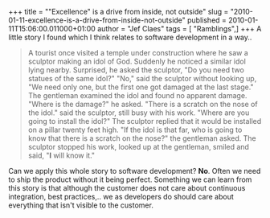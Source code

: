 +++
title = "\"Excellence\" is a drive from inside, not outside"
slug = "2010-01-11-excellence-is-a-drive-from-inside-not-outside"
published = 2010-01-11T15:06:00.011000+01:00
author = "Jef Claes"
tags = [ "Ramblings",]
+++
A little story I found which I think relates to software development in
a way..  

> A tourist once visited a temple under construction where he saw a
> sculptor making an idol of God. Suddenly he noticed a similar idol
> lying nearby. Surprised, he asked the sculptor, "Do you need two
> statues of the same idol?" "No," said the sculptor without looking up,
> "We need only one, but the first one got damaged at the last stage."
> The gentleman examined the idol and found no apparent damage. "Where
> is the damage?" he asked. "There is a scratch on the nose of the
> idol." said the sculptor, still busy with his work. "Where are you
> going to install the idol?" The sculptor replied that it would be
> installed on a pillar twenty feet high. "If the idol is that far, who
> is going to know that there is a scratch on the nose?" the gentleman
> asked. The sculptor stopped his work, looked up at the gentleman,
> smiled and said, "<span style="font-weight: bold;">I</span> will know
> it."

Can we apply this whole story to software development? <span
style="font-weight: bold;">No</span>. Often we need to ship the product
without it being perfect. Something we can learn from this story is that
although the customer does not care about continuous integration, best
practices,.. we as developers do should care about everything that isn't
visible to the customer.
